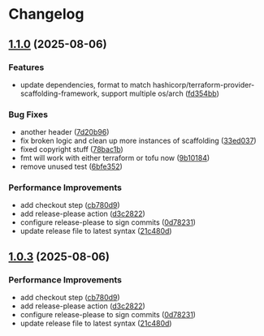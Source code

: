 # Changelog

## [1.1.0](https://github.com/AnticliMaxtic/terraform-provider-hex/compare/v1.0.3...v1.1.0) (2025-08-06)


### Features

* update dependencies, format to match hashicorp/terraform-provider-scaffolding-framework, support multiple os/arch ([fd354bb](https://github.com/AnticliMaxtic/terraform-provider-hex/commit/fd354bb150385cc1667b58b74d13b8ebc0ac56e7))


### Bug Fixes

* another header ([7d20b96](https://github.com/AnticliMaxtic/terraform-provider-hex/commit/7d20b96a5abc39acabd7ca2c9400f3397c9da7fc))
* fix broken logic and clean up more instances of scaffolding ([33ed037](https://github.com/AnticliMaxtic/terraform-provider-hex/commit/33ed037354f1edbe4e16ecf70c8e680a811761a3))
* fixed copyright stuff ([78bac1b](https://github.com/AnticliMaxtic/terraform-provider-hex/commit/78bac1bfa67451e77b21e2b10b08fa7257b8ad67))
* fmt will work with either terraform or tofu now ([9b10184](https://github.com/AnticliMaxtic/terraform-provider-hex/commit/9b10184ac20fb11553b23eea8c6c30138104aa25))
* remove unused test ([6bfe352](https://github.com/AnticliMaxtic/terraform-provider-hex/commit/6bfe352b272820dd56dc97ce6a311a23b7cec214))


### Performance Improvements

* add checkout step ([cb780d9](https://github.com/AnticliMaxtic/terraform-provider-hex/commit/cb780d9b581302b06b5d144244b8891ceca66819))
* add release-please action ([d3c2822](https://github.com/AnticliMaxtic/terraform-provider-hex/commit/d3c2822d560af8212e9badfdea99f25560947dbb))
* configure release-please to sign commits ([0d78231](https://github.com/AnticliMaxtic/terraform-provider-hex/commit/0d782312999a225ad3d3ff9b9b296d9678812cc6))
* update release file to latest syntax ([21c480d](https://github.com/AnticliMaxtic/terraform-provider-hex/commit/21c480d254926b7f8826f397a9bd6ec05c679dd7))

## [1.0.3](https://github.com/AnticliMaxtic/terraform-provider-hex/compare/v1.0.2...v1.0.3) (2025-08-06)


### Performance Improvements

* add checkout step ([cb780d9](https://github.com/AnticliMaxtic/terraform-provider-hex/commit/cb780d9b581302b06b5d144244b8891ceca66819))
* add release-please action ([d3c2822](https://github.com/AnticliMaxtic/terraform-provider-hex/commit/d3c2822d560af8212e9badfdea99f25560947dbb))
* configure release-please to sign commits ([0d78231](https://github.com/AnticliMaxtic/terraform-provider-hex/commit/0d782312999a225ad3d3ff9b9b296d9678812cc6))
* update release file to latest syntax ([21c480d](https://github.com/AnticliMaxtic/terraform-provider-hex/commit/21c480d254926b7f8826f397a9bd6ec05c679dd7))
